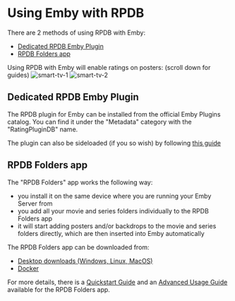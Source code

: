 # Using Emby with RPDB

There are 2 methods of using RPDB with Emby:
- [Dedicated RPDB Emby Plugin](#dedicated-rpdb-emby-plugin)
- [RPDB Folders app](#rpdb-folders-app)

Using RPDB with Emby will enable ratings on posters: (scroll down for guides)
![smart-tv-1](https://github.com/jaruba/rpdb-help/assets/1777923/95684065-80e3-49d3-83ac-22e2c82f6c6c)
![smart-tv-2](https://github.com/jaruba/rpdb-help/assets/1777923/483fcfb5-de38-4fb7-8b4f-27595f2970f3)


## Dedicated RPDB Emby Plugin

The RPDB plugin for Emby can be installed from the official Emby Plugins catalog. You can find it under the "Metadata" category with the "RatingPluginDB" name.

The plugin can also be sideloaded (if you so wish) by following [this guide](https://github.com/RatingPosterDB/RPDB-Emby-Plugin/blob/main/README.md)


## RPDB Folders app

The "RPDB Folders" app works the following way:
- you install it on the same device where you are running your Emby Server from
- you add all your movie and series folders individually to the RPDB Folders app
- it will start adding posters and/or backdrops to the movie and series folders directly, which are then inserted into Emby automatically

The RPDB Folders app can be downloaded from:
- [Desktop downloads (Windows, Linux, MacOS)](https://github.com/RatingPosterDB/rpdb-folders/releases)
- [Docker](https://github.com/RatingPosterDB/rpdb-folders-docker/blob/main/README.md)

For more details, there is a [Quickstart Guide](https://github.com/RatingPosterDB/rpdb-folders/wiki/Quick-Start-Guide) and an [Advanced Usage Guide](https://github.com/RatingPosterDB/rpdb-folders/wiki/Advanced-Usage) available for the RPDB Folders app.
